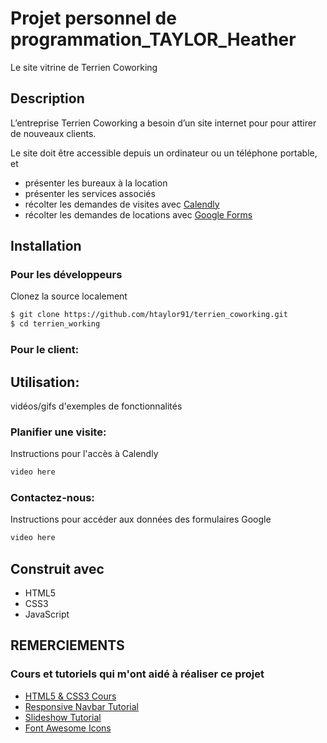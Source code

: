 # Projet personnel de programmation_TAYLOR_Heather

Le site vitrine de Terrien Coworking

## Description

L’entreprise Terrien Coworking a besoin d’un site internet pour pour attirer de nouveaux clients.

Le site doit être accessible depuis un ordinateur ou un téléphone portable, et
- présenter les bureaux à la location
- présenter les services associés
- récolter les demandes de visites avec [Calendly](https://calendly.com)
- récolter les demandes de locations avec [Google Forms](https://docs.google.com/forms)

## Installation

### Pour les développeurs

Clonez la source localement

```sh
$ git clone https://github.com/htaylor91/terrien_coworking.git
$ cd terrien_working
```

### Pour le client:

## Utilisation:

vidéos/gifs d'exemples de fonctionnalités

### Planifier une visite:

Instructions pour l'accès à Calendly

```sh
video here
```

### Contactez-nous:
Instructions pour accéder aux données des formulaires Google

```sh
video here
```

## Construit avec
- HTML5
- CSS3
- JavaScript

## REMERCIEMENTS
### Cours et tutoriels qui m'ont aidé à réaliser ce projet

- [HTML5 & CSS3 Cours](https://openclassrooms.com/fr/courses/1603881-apprenez-a-creer-votre-site-web-avec-html5-et-css3)
- [Responsive Navbar Tutorial](https://youtu.be/mh36Kts-wX8) 
- [Slideshow Tutorial](https://www.w3schools.com/howto/howto_js_slideshow.asp)
- [Font Awesome Icons](https://fontawesome.com/v5.15/icons?d=gallery&p=2)
